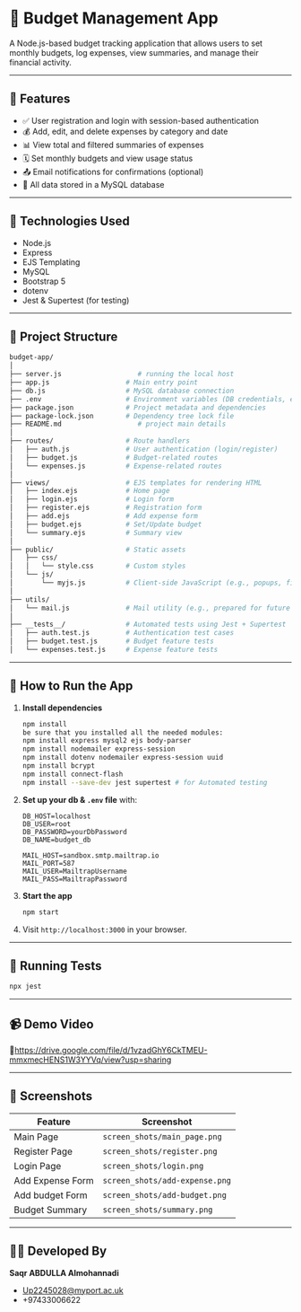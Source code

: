 # 🧾 Budget Management App

A Node.js-based budget tracking application that allows users to set monthly budgets, log expenses, view summaries, and manage their financial activity.

---

## 📌 Features

- ✅ User registration and login with session-based authentication
- 💰 Add, edit, and delete expenses by category and date
- 📊 View total and filtered summaries of expenses
- 🗓️ Set monthly budgets and view usage status
- 📤 Email notifications for confirmations (optional)
- 📂 All data stored in a MySQL database

---

## 🔧 Technologies Used

- Node.js
- Express
- EJS Templating
- MySQL
- Bootstrap 5
- dotenv
- Jest & Supertest (for testing)

---

## 📁 Project Structure

```bash
budget-app/
│
├── server.js                   # running the local host
├── app.js                   # Main entry point
├── db.js                    # MySQL database connection
├── .env                     # Environment variables (DB credentials, etc.)
├── package.json             # Project metadata and dependencies
├── package-lock.json        # Dependency tree lock file
├── README.md                   # project main details
│
├── routes/                  # Route handlers
│   ├── auth.js              # User authentication (login/register)
│   ├── budget.js            # Budget-related routes
│   └── expenses.js          # Expense-related routes
│
├── views/                   # EJS templates for rendering HTML
│   ├── index.ejs            # Home page
│   ├── login.ejs            # Login form
│   ├── register.ejs         # Registration form
│   ├── add.ejs              # Add expense form
│   ├── budget.ejs           # Set/Update budget
│   └── summary.ejs          # Summary view
│
├── public/                  # Static assets
│   ├── css/
│   │   └── style.css        # Custom styles
│   └── js/
│       └── myjs.js          # Client-side JavaScript (e.g., popups, filters)
│
├── utils/
│   └── mail.js              # Mail utility (e.g., prepared for future email support)
│
├── __tests__/               # Automated tests using Jest + Supertest
│   ├── auth.test.js         # Authentication test cases
│   ├── budget.test.js       # Budget feature tests
│   └── expenses.test.js     # Expense feature tests

```

---

## 🚀 How to Run the App

1. **Install dependencies**
   ```bash
   npm install
   be sure that you installed all the needed modules:
   npm install express mysql2 ejs body-parser
   npm install nodemailer express-session
   npm install dotenv nodemailer express-session uuid
   npm install bcrypt
   npm install connect-flash
   npm install --save-dev jest supertest # for Automated testing

   ```

2. **Set up your db & `.env` file** with:
   ```
   DB_HOST=localhost
   DB_USER=root
   DB_PASSWORD=yourDbPassword
   DB_NAME=budget_db
   
   MAIL_HOST=sandbox.smtp.mailtrap.io
   MAIL_PORT=587
   MAIL_USER=MailtrapUsername
   MAIL_PASS=MailtrapPassword

   ```

3. **Start the app**
   ```bash
   npm start
   ```

4. Visit `http://localhost:3000` in your browser.

---

## 🧪 Running Tests

```bash
npx jest
```

---

## 📹 Demo Video

🔗https://drive.google.com/file/d/1vzadGhY6CkTMEU-mmxmecHENS1W3YYVq/view?usp=sharing

---

## 📸 Screenshots

| Feature               | Screenshot                       |
|-----------------------|----------------------------------|
| Main Page             | `screen_shots/main_page.png`     |
| Register Page         | `screen_shots/register.png`      |
| Login Page            | `screen_shots/login.png`         |
| Add Expense Form      | `screen_shots/add-expense.png`   |
| Add budget Form       | `screen_shots/add-budget.png`    |
| Budget Summary        | `screen_shots/summary.png`       |

---

## 👨‍💻 Developed By
**Saqr ABDULLA Almohannadi**  
- Up2245028@myport.ac.uk
- +97433006622
